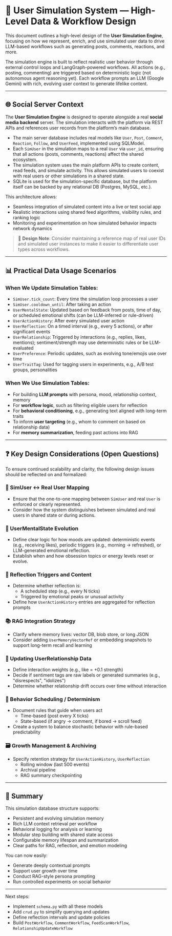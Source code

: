 # 🧠 User Simulation System — High-Level Data & Workflow Design

This document outlines a high-level design of the **User Simulation Engine**, focusing on how we represent, enrich, and use simulated user data to drive LLM-based workflows such as generating posts, comments, reactions, and more.

The simulation engine is built to reflect realistic user behavior through external control loops and LangGraph-powered workflows. All actions (e.g., posting, commenting) are triggered based on deterministic logic (not autonomous agent reasoning yet). Each workflow prompts an LLM (Google Gemini) with rich, evolving user context to generate lifelike content.

---

## 🌐 Social Server Context

The **User Simulation Engine** is designed to operate alongside a real **social media backend** server. The simulation interacts with the platform via REST APIs and references user records from the platform’s main database.

- The main server database includes real models like `User`, `Post`, `Comment`, `Reaction`, `Follow`, and `UserFeed`, implemented using SQLModel.
- Each `SimUser` in the simulation maps to a real `User` via `user_id`, ensuring that all actions (posts, comments, reactions) affect the shared ecosystem.
- The simulation system uses the main platform APIs to create content, read feeds, and simulate activity. This allows simulated users to coexist with real users or other simulations in a shared state.
- SQLite is used for the simulation-specific database, but the platform itself can be backed by any relational DB (Postgres, MySQL, etc.).

This architecture allows:

- Seamless integration of simulated content into a live or test social app
- Realistic interactions using shared feed algorithms, visibility rules, and ranking logic
- Monitoring and experimentation on how simulated behavior impacts network dynamics

> 📌 **Design Note**: Consider maintaining a reference map of real user IDs and simulated user instances to make it easier to differentiate user types across workflows.

---

## 📊 Practical Data Usage Scenarios

### When We Update Simulation Tables:
- `SimUser.tick_count`: Every time the simulation loop processes a user
- `SimUser.cooldown_until`: After taking an action
- `UserMentalState`: Updated based on feedback from posts, time of day, or scheduled emotional shifts (can be LLM-inferred or rule-driven)
- `UserActionHistory`: After every simulated user action
- `UserReflection`: On a timed interval (e.g., every 5 actions), or after significant events
- `UserRelationship`: Triggered by interactions (e.g., replies, likes, mentions); sentiment/strength may use deterministic rules or be LLM-evaluated
- `UserPreference`: Periodic updates, such as evolving tone/emojis use over time
- `UserTraitTag`: Used for tagging users in experiments, e.g., A/B test groups, personalities

### When We Use Simulation Tables:
- For building **LLM prompts** with persona, mood, relationship context, memory
- For **workflow logic**, such as filtering eligible users for reflection
- For **behavioral conditioning**, e.g., generating text aligned with long-term traits
- To inform **user targeting** (e.g., whom to comment on based on relationship data)
- For **memory summarization**, feeding past actions into RAG

---

## ❓ Key Design Considerations (Open Questions)

To ensure continued scalability and clarity, the following design issues should be reflected on and formalized:

### 🔄 SimUser ↔ Real User Mapping
- Ensure that the one-to-one mapping between `SimUser` and real `User` is enforced or clearly represented.
- Consider how the system distinguishes between simulated and real users in shared state or during actions.

### 🧠 UserMentalState Evolution
- Define clear logic for how moods are updated: deterministic events (e.g., receiving likes), periodic triggers (e.g., morning → refreshed), or LLM-generated emotional reflection.
- Establish when and how obsession topics or energy levels reset or evolve.

### 🔁 Reflection Triggers and Content
- Determine whether reflection is:
  - A scheduled step (e.g., every N ticks)
  - Triggered by emotional peaks or unusual activity
- Define how `UserActionHistory` entries are aggregated for reflection prompts

### 📚 RAG Integration Strategy
- Clarify where memory lives: vector DB, blob store, or long JSON
- Consider adding `UserMemoryVectorRef` or embedding snapshots to support long-term recall and learning

### 👥 Updating UserRelationship Data
- Define interaction weights (e.g., like = +0.1 strength)
- Decide if sentiment tags are raw labels or generated summaries (e.g., "disrespects", "idolizes")
- Determine whether relationship drift occurs over time without interaction

### 📆 Behavior Scheduling / Determinism
- Document rules that guide when users act
  - Time-based (post every X ticks)
  - State-based (if angry → comment, if bored → scroll feed)
- Create a system to balance stochastic behavior with rule-based predictability

### 🗃️ Growth Management & Archiving
- Specify retention strategy for `UserActionHistory`, `UserReflection`
  - Rolling window (last 500 events)
  - Archival pipeline
  - RAG summary checkpointing

---

## 🧠 Summary

This simulation database structure supports:

- Persistent and evolving simulation memory
- Rich LLM context retrieval per workflow
- Behavioral logging for analysis or learning
- Modular step building with shared state access
- Configurable memory lifespan and summarization
- Clear paths for RAG, reflection, and emotion modeling

You can now easily:

- Generate deeply contextual prompts
- Support user growth over time
- Conduct RAG-style persona prompting
- Run controlled experiments on social behavior

---

Next steps:

- Implement `schema.py` with all these models
- Add `crud.py` to simplify querying and updates
- Define reflection intervals and update policies
- Build `PostWorkflow`, `CommentWorkflow`, `FeedScanWorkflow`, `RelationshipUpdateWorkflow`

